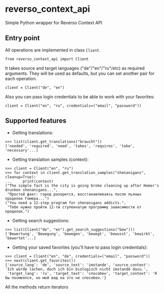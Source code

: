 # reverso_context_api
Simple Python wrapper for Reverso Context API

## Entry point
All operations are implemented in class `Client`.     
```python3
from reverso_context_api import Client
```

It takes source and target languages ("de"/"en"/"ru"/etc) as required arguments. They will be used as defaults, but you can set another pair for each operation. <br>
```python3
client = Client("de", "en")
```

Also you can pass login credentials to be able to work with your favorites:<br>
```python3
client = Client("en", "ru", credentials=("email", "password"))
```

## Supported features
* Getting translations:<br>
```python3
>>> list(client.get_translations("braucht"))
['needed', 'required', 'need', 'takes', 'requires', 'take', 'necessary'...]
```
* Getting translation samples (context):<br>
```python3
>>> client = Client("en", "ru")
>>> for context in client.get_translation_samples("shenanigans", cleanup=True):
...     print(context)
("The simple fact is the city is going broke cleaning up after Homer's drunken shenanigans...", 
 "Простой факт: город разорится, восстанавливаясь после пьяных проделок Гомера...")
("You need a 12-step program for shenanigans addicts.", 
 "Тебе нужно пройти 12-ти ступенчатую программу зависимости от проделок.")
```
* Getting search suggestions:<br>
```python3
>>> list(Client("de", "en").get_search_suggestions("bew")))
['Bewertung', 'Bewegung', 'bewegen', 'bewegt', 'bewusst', 'bewirkt', 'bewertet'...]
```
* Getting your saved favorites (you'll have to pass login credentials):
```python3
>>> client = Client("en", "de", credentials=("email", "password"))
>>> next(client.get_favorites())
{'source_lang': 'de', 'source_text': 'imstande', 'source_context': 'Ich würde lachen, doch ich bin biologisch nicht imstande dazu.', 
 'target_lang': 'ru', 'target_text': 'способен', 'target_context': 'Я бы посмеялся, но мой вид на это не способен.'}
```

All the methods return iterators
